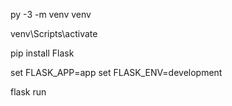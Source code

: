py -3 -m venv venv

venv\Scripts\activate

pip install Flask

set FLASK_APP=app
set FLASK_ENV=development

flask run